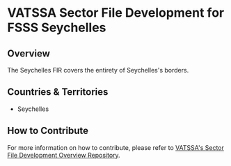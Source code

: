 # VATSSA Sector File Development for FSSS Seychelles

## Overview

The Seychelles FIR covers the entirety of Seychelles's borders.

## Countries & Territories

- Seychelles

## How to Contribute

For more information on how to contribute, please refer to [VATSSA's Sector File Development Overview Repository](https://github.com/VATSIM-SSA/sectorfile-overview).
